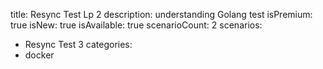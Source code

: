 title: Resync Test Lp 2
description: understanding Golang test
isPremium: true
isNew: true
isAvailable: true
scenarioCount: 2
scenarios:
  - Resync Test 3
categories:
  - docker
